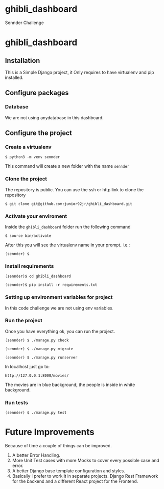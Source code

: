 # ghibli_dashboard
Sennder Challenge

# ghibli_dashboard

## Installation
This is a Simple Django project, it Only requires to have virtualenv and pip installed.

## Configure packages

### Database
We are not using anydatabase in this dashboard.

## Configure the project
### Create a virtualenv

```
$ python3 -m venv sennder
```

This command will create a new folder with the name `sennder`

### Clone the project
The repository is public. You can use the ssh or http link to clone the repository
```
$ git clone git@github.com:junior92jr/ghibli_dashboard.git
```

### Activate your enviroment
Inside the `ghibli_dashboard` folder run the following command

```
$ source bin/activate
```

After this you will see the virtualenv name in your prompt. i.e.:

```
(sennder) $
```

### Install requirements
```
(sennder)$ cd ghibli_dashboard

(sennder)$ pip install -r requirements.txt
```

### Setting up environment variables for project

In this code challenge we are not using env variables.


### Run the project

Once you have everything ok, you can run the project.

```
(sennder) $ ./manage.py check

(sennder) $ ./manage.py migrate

(sennder) $ ./manage.py runserver
```

In localhost just go to:

```
http://127.0.0.1:8000/movies/
```

The movies are in blue background, the people is inside in white background.

### Run tests


```
(sennder) $ ./manage.py test
```


# Future Improvements

Because of time a couple of things can be improved.

1) A better Error Handling.
2) More Unit Test cases with more Mocks to cover every possible case and error.
3) A better Django base template configuration and styles.
4) Basically I prefer to work it in separate projects. Django Rest Framework for the backend and a different React project for the Frontend.